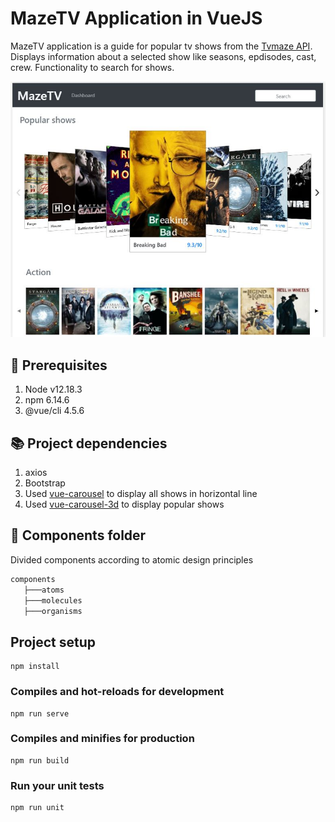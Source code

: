 # MazeTV Application in VueJS

MazeTV application is a guide for popular tv shows from the [Tvmaze API](http://www.tvmaze.com/api). Displays information about a selected show like seasons, epdisodes, cast, crew. Functionality to search for shows.

![MazeTV](https://github.com/Venkatram92/MazeTV/blob/master/MazeTV.JPG)

## :page_with_curl: Prerequisites

1. Node v12.18.3
2. npm 6.14.6
3. @vue/cli 4.5.6

## :books: Project dependencies

1. axios
2. Bootstrap
3. Used [vue-carousel](https://ssense.github.io/vue-carousel/) to display all shows in horizontal line
4. Used [vue-carousel-3d](https://wlada.github.io/vue-carousel-3d/) to display popular shows


## :newspaper: Components folder
Divided components according to atomic design principles
```bash
components
   ├───atoms
   ├───molecules
   ├───organisms
```
## Project setup
```
npm install
```

### Compiles and hot-reloads for development
```
npm run serve
```

### Compiles and minifies for production
```
npm run build
```

### Run your unit tests
```
npm run unit
```
